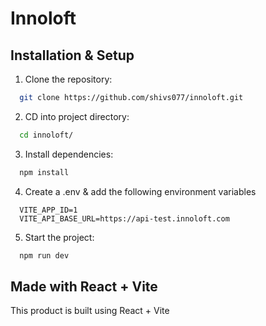 # Innoloft

## Installation & Setup

1. Clone the repository:

```bash
  git clone https://github.com/shivs077/innoloft.git
```

2. CD into project directory:

```bash
  cd innoloft/
```

3. Install dependencies:

```bash
  npm install
```

4. Create a .env & add the following environment variables

```base
  VITE_APP_ID=1
  VITE_API_BASE_URL=https://api-test.innoloft.com
```

5. Start the project:

```bash
  npm run dev
```

## Made with React + Vite

This product is built using React + Vite